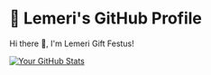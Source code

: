 # 🌟 Lemeri's GitHub Profile

Hi there 👋, I'm Lemeri Gift Festus!

[![Your GitHub Stats](https://github-readme-stats.vercel.app/api?username=Lemeri123&show_icons=true&theme=dark)](https://github.com/anuraghazra/github-readme-stats)



<!---
Lemeri123/Lemeri123 is a ✨ special ✨ repository because its `README.md` (this file) appears on your GitHub profile.
You can click the Preview link to take a look at your changes.
--->
